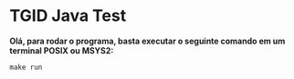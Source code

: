 # TGID Java Test
**Olá, para rodar o programa, basta executar o seguinte comando em um terminal POSIX ou MSYS2:**

    make run
